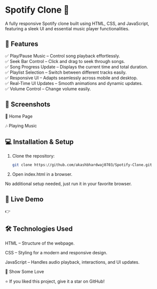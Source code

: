 # Spotify Clone 🎵

A fully responsive Spotify clone built using HTML, CSS, and JavaScript, featuring a sleek UI and essential music player functionalities.

## 🚀 Features

✅ Play/Pause Music – Control song playback effortlessly.<br>
✅ Seek Bar Control – Click and drag to seek through songs.<br>
✅ Song Progress Update – Displays the current time and total duration.<br>
✅ Playlist Selection – Switch between different tracks easily.<br>
✅ Responsive UI – Adapts seamlessly across mobile and desktop.<br>
✅ Real-Time UI Updates – Smooth animations and dynamic updates.<br>
✅ Volume Control – Change volume easily.

## 📸 Screenshots

🎵 Home Page



🎶 Playing Music

## 💻 Installation & Setup

1. Clone the repository:  
   ```bash
   git clone https://github.com/akashbhardwaj0703/Spotify-Clone.git

2. Open index.html in a browser.

No additional setup needed, just run it in your favorite browser.

## 🔗 Live Demo

👉 

## 🛠 Technologies Used

HTML – Structure of the webpage.

CSS – Styling for a modern and responsive design.

JavaScript – Handles audio playback, interactions, and UI updates.

🌟 Show Some Love

⭐ If you liked this project, give it a star on GitHub!
